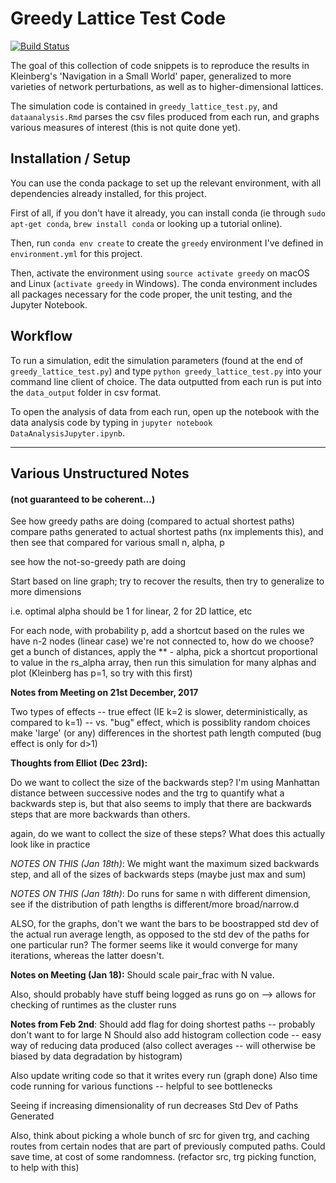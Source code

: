 # Greedy Lattice Test Code

[![Build Status](https://travis-ci.com/lacoperon/greedy_paths.svg?token=Wy9uNtocawbdbMCz8QoS&branch=master)](https://travis-ci.com/lacoperon/greedy_paths)

The goal of this collection of code snippets is to reproduce the results in
Kleinberg's 'Navigation in a Small World' paper, generalized to more varieties
of network perturbations, as well as to higher-dimensional lattices.

The simulation code is contained in `greedy_lattice_test.py`, and `dataanalysis.Rmd`
parses the csv files produced from each run, and graphs various measures of
interest (this is not quite done yet).

## Installation / Setup

You can use the conda package to set up the relevant environment,
with all dependencies already installed, for this project.

First of all, if you don't have it already, you can install conda
(ie through `sudo apt-get conda`, `brew install conda` or looking up a tutorial online).

Then, run `conda env create` to create the `greedy` environment I've defined in
`environment.yml` for this project.  

Then, activate the environment using `source activate greedy`
on macOS and Linux (`activate greedy` in Windows). The conda environment includes
all packages necessary for the code proper, the unit testing, and the Jupyter
Notebook.

## Workflow

To run a simulation, edit the simulation parameters (found at the end of
`greedy_lattice_test.py`) and type `python greedy_lattice_test.py` into
your command line client of choice. The data outputted from each run is
put into the `data_output` folder in csv format.

To open the analysis of data from each run, open up the notebook with the data
analysis code by typing in `jupyter notebook DataAnalysisJupyter.ipynb`.

---

## Various Unstructured Notes
#### (not guaranteed to be coherent...)

See how greedy paths are doing (compared to actual shortest paths)
compare paths generated to actual shortest paths (nx implements this),
and then see that compared for various small n, alpha, p

see how the not-so-greedy path are doing

Start based on line graph; try to recover the results,
then try to generalize to more dimensions

i.e. optimal alpha should be 1 for linear,
                             2 for 2D lattice, etc

For each node, with probability p, add a shortcut based on the rules
we have n-2 nodes (linear case) we're not connected to, how do we choose?
get a bunch of distances, apply the ** - alpha, pick a shortcut proportional
to value in the rs_alpha array, then run this simulation for many alphas
and plot (Kleinberg has p=1, so try with this first)

**Notes from Meeting on 21st December, 2017**

Two types of effects -- true effect (IE k=2 is slower, deterministically,
as compared to k=1) -- vs. "bug" effect, which is possiblity random choices
make 'large' (or any) differences in the shortest path length computed
(bug effect is only for d>1)


**Thoughts from Elliot (Dec 23rd):**

Do we want to collect the size of the backwards step?
I'm using Manhattan distance between successive nodes and the trg
to quantify what a backwards step is, but that also seems to imply
that there are backwards steps that are more backwards than others.

again, do we want to collect the size of these steps? What does this
actually look like in practice

*NOTES ON THIS (Jan 18th)*: We might want the maximum sized backwards step,
and all of the sizes of backwards steps (maybe just max and sum)


*NOTES ON THIS (Jan 18th)*: Do runs for same n with different dimension,
see if the distribution of path lengths is different/more broad/narrow.d

 ALSO, for the graphs, don't we want the bars to be boostrapped std dev of the
 actual run average length, as opposed to the std dev of the paths for one particular run?
 The former seems like it would converge for many iterations, whereas the latter doesn't.

 **Notes on Meeting (Jan 18):**
 Should scale pair_frac with N value.

 Also, should probably have stuff being logged as runs go on -->
 allows for checking of runtimes as the cluster runs


**Notes from Feb 2nd**:
Should add flag for doing shortest paths -- probably don't want to for large N
Should also add histogram collection code -- easy way of reducing data produced
(also collect averages -- will otherwise be biased by data degradation by histogram)

Also update writing code so that it writes every run (graph done)
Also time code running for various functions -- helpful to see bottlenecks

Seeing if increasing dimensionality of run decreases Std Dev of Paths Generated

Also, think about picking a whole bunch of src for given trg,
and caching routes from certain nodes that are part of previously
computed paths. Could save time, at cost of some randomness.
(refactor src, trg picking function, to help with this)
